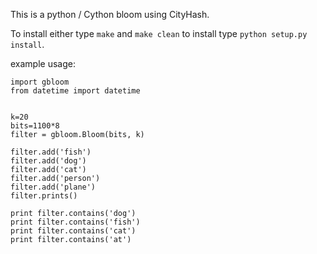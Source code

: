 This is a python / Cython bloom using CityHash.  
  
To install either type ```make``` and ```make clean``` to install type ```python setup.py install```.  
  
example usage:  
```
import gbloom
from datetime import datetime


k=20
bits=1100*8
filter = gbloom.Bloom(bits, k)

filter.add('fish')
filter.add('dog')
filter.add('cat')
filter.add('person')
filter.add('plane')
filter.prints()

print filter.contains('dog')
print filter.contains('fish')
print filter.contains('cat')
print filter.contains('at')
```
